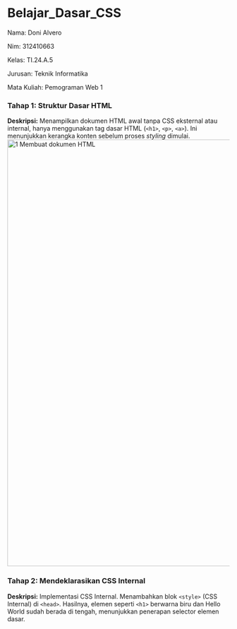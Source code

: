 # Belajar_Dasar_CSS
Nama: Doni Alvero <p>
Nim: 312410663 <P>
Kelas: TI.24.A.5 <P>
Jurusan: Teknik Informatika <p>
Mata Kuliah: Pemograman Web 1 <p>

### Tahap 1: Struktur Dasar HTML
**Deskripsi:**
Menampilkan dokumen HTML awal tanpa CSS eksternal atau internal, hanya menggunakan tag dasar HTML (`<h1>`, `<p>`, `<a>`). Ini menunjukkan kerangka konten sebelum proses *styling* dimulai.
<img width="1912" height="967" alt="1  Membuat dokumen HTML" src="https://github.com/user-attachments/assets/82799f10-22b4-43a0-b631-24a7eebe2031" />

### Tahap 2: Mendeklarasikan CSS Internal
**Deskripsi:**
Implementasi CSS Internal. Menambahkan blok `<style>` (CSS Internal) di `<head>`. Hasilnya, elemen seperti `<h1>` berwarna biru dan Hello World sudah berada di tengah, menunjukkan penerapan selector elemen dasar.



